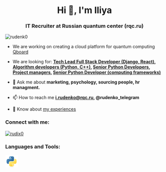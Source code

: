 <h1 align="center">Hi 👋, I'm Iliya</h1>
<h3 align="center">IT Recruiter at Russian quantum center (rqc.ru)</h3>

<p align="left"> <img src="https://komarev.com/ghpvc/?username=rudenk0&label=Profile%20views&color=0e75b6&style=flat" alt="rudenk0" /> </p>

- We are working on creating a cloud platform for quantum computing [Qboard](https://qml.rqc.ru/products/qboard)

- We are looking for: **[Tech Lead Full Stack Developer (Django, React)](https://hh.ru/vacancy/53622010), [Algorithm developers (Python, C++)](https://teletype.in/@rudenko/5G6PABUuksP), [Senior Python Developers](https://teletype.in/@rudenko/yGo5jEkgpmh), [Project managers](https://teletype.in/@rudenko/sqQMMGJbBCz), [Senior Python Developer (computing frameworks)](https://yaroslavl.hh.ru/vacancy/55480836)**

- 💬 Ask me about **marketing, psychology, sourcing people, hr managment.**

- 📫 How to reach me **i.rudenko@rqc.ru, @rudenko_telegram**

- 📄 Know about [my experiences](hh.ru/resume/bb46aeb2ff085767cc0039ed1f426553333158)

<h3 align="left">Connect with me:</h3>
<p align="left">
<a href="https://linkedin.com/in/rudix0" target="blank"><img align="center" src="https://raw.githubusercontent.com/rahuldkjain/github-profile-readme-generator/master/src/images/icons/Social/linked-in-alt.svg" alt="rudix0" height="30" width="40" /></a>
</p>

<h3 align="left">Languages and Tools:</h3>
<p align="left"> <a href="https://www.python.org" target="_blank" rel="noreferrer"> <img src="https://raw.githubusercontent.com/devicons/devicon/master/icons/python/python-original.svg" alt="python" width="40" height="40"/> </a> </p>
